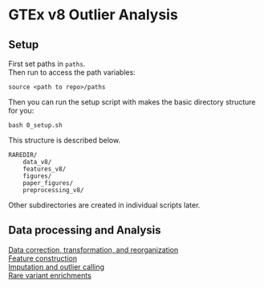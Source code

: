 GTEx v8 Outlier Analysis 
=====================================

Setup
-----
First set paths in `paths`.  
Then run to access the path variables:
```
source <path to repo>/paths
```

Then you can run the setup script with makes the basic directory structure for you:
```
bash 0_setup.sh
```
This structure is described below.
```
RAREDIR/
	data_v8/
	features_v8/
	figures/
	paper_figures/
	preprocessing_v8/
```

Other subdirectories are created in individual scripts later.

Data processing and Analysis
----------------------------
[Data correction, transformation, and reorganization](correction.md)  
[Feature construction](features.md)  
[Imputation and outlier calling](outlier_calling.md)  
[Rare variant enrichments](enrichment.md)  
